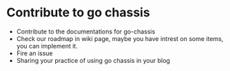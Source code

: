 # Contribute to go chassis
- Contribute to the documentations for go-chassis
- Check our roadmap in wiki page,  maybe you have intrest on some items, you can implement it.
- Fire an issue
- Sharing your practice of using go chassis in your blog
